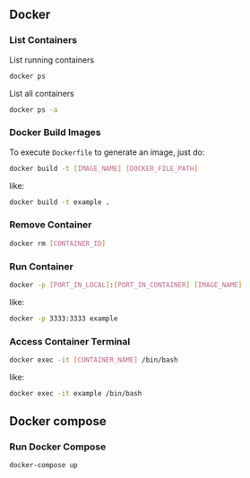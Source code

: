 ## Docker

### List Containers
List running containers
```sh
docker ps
```
List all containers
```sh
docker ps -a
```

### Docker Build Images
To execute `Dockerfile` to generate an image, just do:
```sh
docker build -t [IMAGE_NAME] [DOCKER_FILE_PATH]
```
like:
```sh
docker build -t example .
```

### Remove Container
```sh
docker rm [CONTAINER_ID]
```

### Run Container
```sh
docker -p [PORT_IN_LOCAL]:[PORT_IN_CONTAINER] [IMAGE_NAME]
```
like:
```sh
docker -p 3333:3333 example
```

### Access Container Terminal
```sh
docker exec -it [CONTAINER_NAME] /bin/bash
```
like:
```sh
docker exec -it example /bin/bash
```

## Docker compose

### Run Docker Compose
```sh
docker-compose up
```